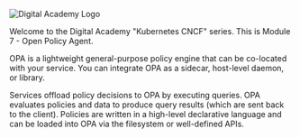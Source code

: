 ![Digital Academy Logo](/sylus/courses/kubernetes-cncf/module-7/assets/digital-academy-logo.png)

Welcome to the Digital Academy "Kubernetes CNCF" series. This is Module 7 - Open Policy Agent.

OPA is a lightweight general-purpose policy engine that can be co-located with your service. You can integrate OPA as a sidecar, host-level daemon, or library.

Services offload policy decisions to OPA by executing queries. OPA evaluates policies and data to produce query results (which are sent back to the client). Policies are written in a high-level declarative language and can be loaded into OPA via the filesystem or well-defined APIs.
